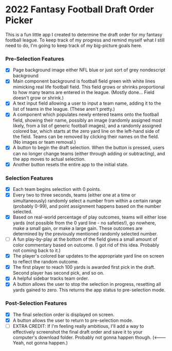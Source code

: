 # 2022 Fantasy Football Draft Order Picker

This is a fun little app I created to determine the draft order for my fantasy football league. To keep track of my progress and remind myself what I still need to do, I'm going to keep track of my big-picture goals here.

### Pre-Selection Features

- [x] Page background image either NFL blue or just sort of grey nondescript background
- [x] Main component background is football field green with white lines mimicking real life football field. This field grows or shrinks proportional to how many teams are entered in the league. (Mostly done... Field doesn't grow or shrink.)
- [x] A text input field allowing a user to input a team name, adding it to the list of teams in the league. (These aren't pretty.)
- [x] A component which populates newly entered teams onto the football field, showing their name, possibly an image (randomly assigned most likely, from a list of generic football images), and a randomly assigned colored bar, which starts at the zero yard line on the left-hand side of the field. Teams can be removed by clicking their names on the field. (No images or team removal.)
- [x] A button to begin the draft selection. When the button is pressed, users can no longer change teams (either through adding or subtracting), and the app moves to actual selection.
- [x] Another button resets the entire app to the initial state.

### Selection Features

- [x] Each team begins selection with 0 points.
- [x] Every two to three seconds, teams (either one at a time or simultaneously) randomly select a number from within a certain range (probably 0-99), and point assignment happens based on the number selected.
- [x] Based on real-world percentage of play outcomes, teams will either lose yards (not possible from the 0 yard line - no safeties!), go nowhere, make a small gain, or make a large gain. These outcomes are determined by the previously mentioned randomly selected number.
- [ ] A fun play-by-play at the bottom of the field gives a small amount of color commentary based on outcome. (I got rid of this idea. Probably not coming back to it.)
- [x] The player's colored bar updates to the appropriate yard line on screen to reflect the random outcome.
- [x] The first player to reach 100 yards is awarded first pick in the draft. Second player has second pick, and so on.
- [x] A helpful sidebar tracks team order.
- [x] A button allows the user to stop the selection in progress, resetting all yards gained to zero. This returns the app status to pre-selection mode.

### Post-Selection Features

- [x] The final selection order is displayed on screen.
- [x] A button allows the user to return to pre-selection mode.
- [ ] EXTRA CREDIT: If I'm feeling really ambitious, I'll add a way to effectively screenshot the final draft order and save it to your computer's download folder. Probably not gonna happen though. (<--- Yeah, not gonna happen.)
